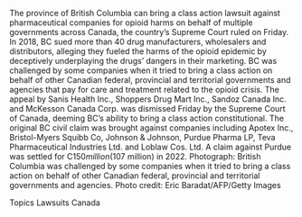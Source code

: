 The province of British Columbia can bring a class action lawsuit against pharmaceutical companies for opioid harms on behalf of multiple governments across Canada, the country’s Supreme Court ruled on Friday.
In 2018, BC sued more than 40 drug manufacturers, wholesalers and distributors, alleging they fueled the harms of the opioid epidemic by deceptively underplaying the drugs’ dangers in their marketing.
BC was challenged by some companies when it tried to bring a class action on behalf of other Canadian federal, provincial and territorial governments and agencies that pay for care and treatment related to the opioid crisis.
The appeal by Sanis Health Inc., Shoppers Drug Mart Inc., Sandoz Canada Inc. and McKesson Canada Corp. was dismissed Friday by the Supreme Court of Canada, deeming BC’s ability to bring a class action constitutional.
The original BC civil claim was brought against companies including Apotex Inc., Bristol-Myers Squibb Co, Johnson & Johnson, Purdue Pharma LP, Teva Pharmaceutical Industries Ltd. and Loblaw Cos. Ltd. A claim against Purdue was settled for C$150 million ($107 million) in 2022.
Photograph: British Columbia was challenged by some companies when it tried to bring a class action on behalf of other Canadian federal, provincial and territorial governments and agencies. Photo credit: Eric Baradat/AFP/Getty Images

Topics
Lawsuits
Canada
